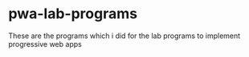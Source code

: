 # pwa-lab-programs
These are the programs which i did for the lab programs to implement progressive web apps
